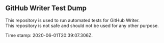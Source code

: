 ## GitHub Writer Test Dump

This repository is used to run automated tests for GitHub Writer.  
This repository is not safe and should not be used for any other purpose.

Time stamp: 2020-06-01T20:39:07.306Z.
